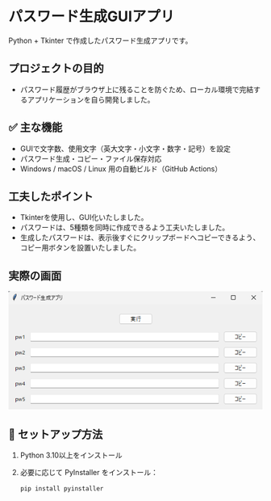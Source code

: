 # パスワード生成GUIアプリ

Python + Tkinter で作成したパスワード生成アプリです。

## プロジェクトの目的

- パスワード履歴がブラウザ上に残ることを防ぐため、ローカル環境で完結するアプリケーションを自ら開発しました。

## ✅ 主な機能

- GUIで文字数、使用文字（英大文字・小文字・数字・記号）を設定
- パスワード生成・コピー・ファイル保存対応
- Windows / macOS / Linux 用の自動ビルド（GitHub Actions）

## 工夫したポイント

- Tkinterを使用し、GUI化いたしました。
- パスワードは、5種類を同時に作成できるよう工夫いたしました。
- 生成したパスワードは、表示後すぐにクリップボードへコピーできるよう、コピー用ボタンを設置いたしました。

## 実際の画面
![アプリの画面](image/image.png)


## 🔧 セットアップ方法

1. Python 3.10以上をインストール
2. 必要に応じて PyInstaller をインストール：

   ```bash
   pip install pyinstaller
